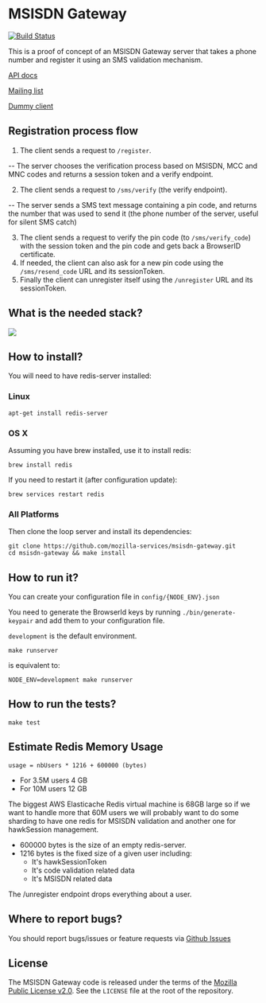 MSISDN Gateway
==============

[![Build Status](https://travis-ci.org/mozilla-services/msisdn-gateway.svg?branch=master)](https://travis-ci.org/mozilla-services/msisdn-gateway)

This is a proof of concept of an MSISDN Gateway server that takes a phone number and
register it using an SMS validation mechanism.

[API docs](API.md)

[Mailing list](https://mail.mozilla.org/listinfo/loop-services-dev)

[Dummy client](https://github.com/ferjm/msisdn-verifier-client)


Registration process flow
-------------------------

  1. The client sends a request to ``/register``.

  -- The server chooses the verification process based on MSISDN, MCC and MNC
     codes and returns a session token and a verify endpoint.

  2. The client sends a request to ``/sms/verify`` (the verify endpoint).

  -- The server sends a SMS text message containing a pin code, and returns the
     number that was used to send it (the phone number of the server, useful
     for silent SMS catch)

  3. The client sends a request to verify the pin code (to ``/sms/verify_code``)
     with the session token and the pin code and gets back a BrowserID
     certificate.
  4. If needed, the client can also ask for a new pin code using the
     ``/sms/resend_code`` URL and its sessionToken.
  5. Finally the client can unregister itself using the ``/unregister`` URL
     and its sessionToken.


What is the needed stack?
-------------------------

<img src="http://www.gliffy.com/go/publish/image/5799498/L.png" />


How to install?
---------------

You will need to have redis-server installed:

### Linux

    apt-get install redis-server

### OS X

Assuming you have brew installed, use it to install redis:

    brew install redis

If you need to restart it (after configuration update):

    brew services restart redis

### All Platforms

Then clone the loop server and install its dependencies:

    git clone https://github.com/mozilla-services/msisdn-gateway.git
    cd msisdn-gateway && make install


How to run it?
--------------

You can create your configuration file in `config/{NODE_ENV}.json`

You need to generate the BrowserId keys by running `./bin/generate-keypair` and
add them to your configuration file.

`development` is the default environment.

    make runserver

is equivalent to:

    NODE_ENV=development make runserver


How to run the tests?
---------------------

    make test


Estimate Redis Memory Usage
---------------------------

    usage = nbUsers * 1216 + 600000 (bytes)

 - For 3.5M users 4 GB
 - For 10M users 12 GB

The biggest AWS Elasticache Redis virtual machine is 68GB large so if
we want to handle more that 60M users we will probably want to do some
sharding to have one redis for MSISDN validation and another one for
hawkSession management.

 - 600000 bytes is the size of an empty redis-server.
 - 1216 bytes is the fixed size of a given user including:
    - It's hawkSessionToken
    - It's code validation related data
    - It's MSISDN related data

The /unregister endpoint drops everything about a user.


Where to report bugs?
---------------------

You should report bugs/issues or feature requests via [Github Issues](https://github.com/mozilla-services/msisdn-gateway/issues)


License
-------

The MSISDN Gateway code is released under the terms of the
[Mozilla Public License v2.0](http://www.mozilla.org/MPL/2.0/). See the
`LICENSE` file at the root of the repository.
